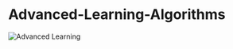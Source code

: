 # Advanced-Learning-Algorithms
<img src="https://www.simplilearn.com/ice9/free_resources_article_thumb/Deep_learning_algorithm.jpg" alt="Advanced Learning" align="center" align="center" />
